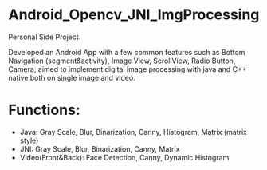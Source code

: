 # Android_Opencv_JNI_ImgProcessing
Personal Side Project.

Developed an Android App with a few common features such as Bottom Navigation (segment&activity), Image View, ScrollView, Radio Button, Camera; aimed to implement digital image processing with java and C++ native both on single image and video.

# Functions:
- Java: Gray Scale, Blur, Binarization, Canny, Histogram, Matrix (matrix style)
- JNI: Gray Scale, Blur, Binarization, Canny, Matrix
- Video(Front&Back): Face Detection, Canny, Dynamic Histogram
